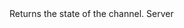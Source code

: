 <function name="GetState" parent="IGModAudioChannel" type="classfunc">
	<description>
		Returns the state of the channel.
		<added version="0.4"></added>
	</description>
	<realm>Server</realm>
	<rets>
		<ret name="" type="number"></ret>
	</rets>
</function>